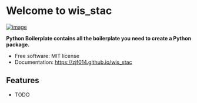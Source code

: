 # Welcome to wis_stac


[![image](https://img.shields.io/pypi/v/wis_stac.svg)](https://pypi.python.org/pypi/wis_stac)


**Python Boilerplate contains all the boilerplate you need to create a Python package.**


-   Free software: MIT license
-   Documentation: <https://zjf014.github.io/wis_stac>
    

## Features

-   TODO
